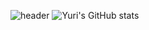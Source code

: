 ![header](https://capsule-render.vercel.app/api?type=waving&color=timeGradient&text=Welcome%20to%20My%20GitHub%20👋🤗&animation=twinkling&fontSize=30&fontAlignY=35&fontAlign=50&height=200)
![Yuri's GitHub stats](https://github-readme-stats.vercel.app/api?username=jeongYuri&show_icons=true&theme=dark&include_all_commits=true&hide_border=true&count_private=true)

